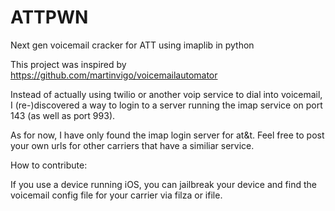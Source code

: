 # ATTPWN
Next gen voicemail cracker for ATT using imaplib in python

This project was inspired by https://github.com/martinvigo/voicemailautomator

Instead of actually using twilio or another voip service to dial into voicemail, I (re-)discovered a way to login to a server running the imap service on port 143 (as well as port 993). 

As for now, I have only found the imap login server for at&t. Feel free to post your own urls for other carriers that have a similiar service. 

How to contribute: 

If you use a device running iOS, you can jailbreak your device and find the voicemail config file for your carrier via filza or ifile. 
